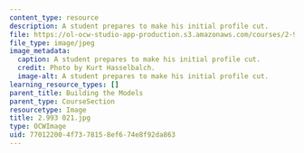 ```yaml
---
content_type: resource
description: A student prepares to make his initial profile cut.
file: https://ol-ocw-studio-app-production.s3.amazonaws.com/courses/2-993-special-topics-in-mechanical-engineering-the-art-and-science-of-boat-design-january-iap-2007/770122004f7378158ef674e8f92da863_2993021.jpg
file_type: image/jpeg
image_metadata:
  caption: A student prepares to make his initial profile cut.
  credit: Photo by Kurt Hasselbalch.
  image-alt: A student prepares to make his initial profile cut.
learning_resource_types: []
parent_title: Building the Models
parent_type: CourseSection
resourcetype: Image
title: 2.993 021.jpg
type: OCWImage
uid: 77012200-4f73-7815-8ef6-74e8f92da863
---
```

